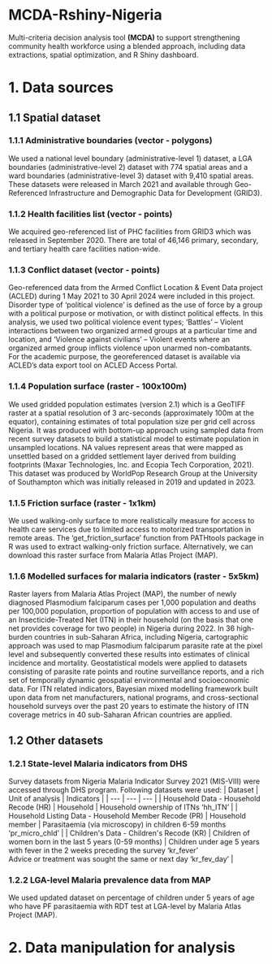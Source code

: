 # MCDA-Rshiny-Nigeria
Multi-criteria decision analysis tool **(MCDA)** to support strengthening community health workforce using a blended approach, including data extractions, spatial optimization, and R Shiny dashboard. 

# 1. Data sources
## 1.1 Spatial dataset 
### 1.1.1 Administrative boundaries (vector - polygons)
We used a national level boundary (administrative-level 1) dataset, a LGA boundaries (administrative-level 2) dataset with 774 spatial areas and a ward boundaries (administrative-level 3) dataset with 9,410 spatial areas. These datasets were released in March 2021 and available through Geo-Referenced Infrastructure and Demographic Data for Development (GRID3). 

### 1.1.2 Health facilities list (vector - points)
We acquired geo-referenced list of PHC facilities from GRID3 which was released in September 2020. There are total of 46,146 primary, secondary, and tertiary health care facilities nation-wide.

### 1.1.3 Conflict dataset (vector - points)
Geo-referenced data from the Armed Conflict Location & Event Data project (ACLED) during 1 May 2021 to 30 April 2024 were included in this project. Disorder type of ‘political violence’ is defined as the use of force by a group with a political purpose or motivation, or with distinct political effects. In this analysis, we used two political violence event types; ‘Battles’ – Violent interactions between two organized armed groups at a particular time and location, and ‘Violence against civilians’ – Violent events where an organized armed group inflicts violence upon unarmed non-combatants. For the academic purpose, the georeferenced dataset is available via ACLED’s data export tool on ACLED Access Portal.

### 1.1.4 Population surface (raster - 100x100m)
We used gridded population estimates (version 2.1) which is a GeoTIFF raster at a spatial resolution of 3 arc-seconds (approximately 100m at the equator), containing estimates of total population size per grid cell across Nigeria. It was produced with bottom-up approach using sampled data from recent survey datasets to build a statistical model to estimate population in unsampled locations. NA values represent areas that were mapped as unsettled based on a gridded settlement layer derived from building footprints (Maxar Technologies, Inc. and Ecopia Tech Corporation, 2021). This dataset was produced by WorldPop Research Group at the University of Southampton which was initially released in 2019 and updated in 2023.

### 1.1.5 Friction surface (raster - 1x1km)
We used walking-only surface to more realistically measure for access to health care services due to limited access to motorized transportation in remote areas. The ‘get_friction_surface’ function from PATHtools package in R was used to extract walking-only friction surface. Alternatively, we can download this raster surface from Malaria Atlas Project (MAP).

### 1.1.6 Modelled surfaces for malaria indicators (raster - 5x5km)
Raster layers from Malaria Atlas Project (MAP), the number of newly diagnosed Plasmodium falciparum cases per 1,000 population and deaths per 100,000 population, proportion of population with access to and use of an Insecticide-Treated Net (ITN) in their household (on the basis that one net provides coverage for two people) in Nigeria during 2022. In 36 high-burden countries in sub-Saharan Africa, including Nigeria, cartographic approach was used to map Plasmodium falciparum parasite rate at the pixel level and subsequently converted these results into estimates of clinical incidence and mortality. Geostatistical models were applied to datasets consisting of parasite rate points and routine surveillance reports, and a rich set of temporally dynamic geospatial environmental and socioeconomic data. For ITN related indicators, Bayesian mixed modelling framework built upon data from net manufacturers, national programs, and cross-sectional household surveys over the past 20 years to estimate the history of ITN coverage metrics in 40 sub-Saharan African countries are applied.

## 1.2 Other datasets
### 1.2.1 State-level Malaria indicators from DHS
Survey datasets from Nigeria Malaria Indicator Survey 2021 (MIS-VIII) were accessed through DHS program. Following datasets were used:
| Dataset |	Unit of analysis | Indicators |
| --- | --- | --- |
| Household Data - Household Recode (HR) |	Household	|	Household ownership of ITNs ‘hh_ITN’ |
| Household Listing Data - Household Member Recode (PR) |	Household member |	Parasitaemia (via microscopy) in children 6-59 months ‘pr_micro_chld’ |
| Children's Data - Children's Recode (KR) | Children of women born in the last 5 years (0-59 months)	|	Children under age 5 years with fever in the 2 weeks preceding the survey ‘kr_fever’ <br />	Advice or treatment was sought the same or next day ‘kr_fev_day’ |

### 1.2.2 LGA-level Malaria prevalence data from MAP
We used updated dataset on percentage of children under 5 years of age who have PF parasitaemia with RDT test at LGA-level by Malaria Atlas Project (MAP).

# 2. Data manipulation for analysis
